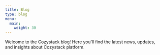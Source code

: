 ```yaml
---
title: Blog
type: blog
menu:
  main:
    weight: 30
---
```


Welcome to the Cozystack blog! Here you'll find the latest news, updates, and insights about Cozystack platform.
